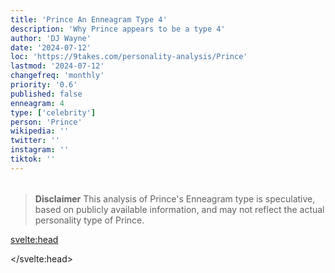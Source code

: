 ```yaml
---
title: 'Prince An Enneagram Type 4'
description: 'Why Prince appears to be a type 4'
author: 'DJ Wayne'
date: '2024-07-12'
loc: 'https://9takes.com/personality-analysis/Prince'
lastmod: '2024-07-12'
changefreq: 'monthly'
priority: '0.6'
published: false
enneagram: 4
type: ['celebrity']
person: 'Prince'
wikipedia: ''
twitter: ''
instagram: ''
tiktok: ''
---
```


<!--
    childhood and upbringing
    first big success
    style habits and quirks that relate to their personality type
    stressful moments in their life and how they handled them
    comfort- moments in their life where they are doing well and killing it
-->
<!-- // keywords:  -->

<script>
	// import  PopCard  from "$lib/components/atoms/PopCard.svelte";
import BlogPurpose from '$lib/components/blog/BlogPurpose.svelte'
</script>

<div
	style="display: flex;
    justify-content: center;
    margin: 1rem 0;
	"
>
	<!-- <PopCard
		image={`/types/4s/${'Prince'}.webp`}
		enneagramType={4}
		showIcon={false}
		displayText="Prince"
		subtext=""
	/> -->
</div>

> **Disclaimer** This analysis of Prince's Enneagram type is speculative, based on publicly available information, and may not reflect the actual personality type of Prince.

<p class="firstLetter"></p>

<svelte:head>

<script type="application/ld+json">

</script>

</svelte:head>

<style lang="scss"></style>
